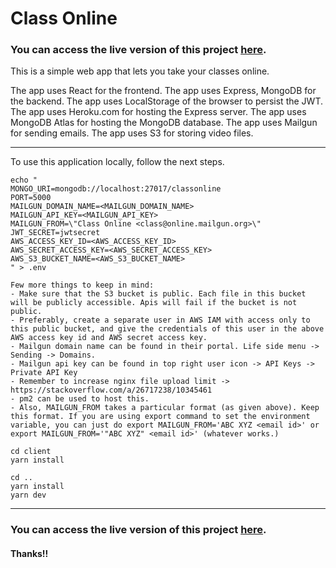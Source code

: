 # Class Online

### You can access the live version of this project [here](https://class-online.herokuapp.com/).

This is a simple web app that lets you take your classes online.

The app uses React for the frontend.
The app uses Express, MongoDB for the backend.
The app uses LocalStorage of the browser to persist the JWT.
The app uses Heroku.com for hosting the Express server.
The app uses MongoDB Atlas for hosting the MongoDB database.
The app uses Mailgun for sending emails.
The app uses S3 for storing video files.

---
To use this application locally, follow the next steps.

```
echo "
MONGO_URI=mongodb://localhost:27017/classonline
PORT=5000
MAILGUN_DOMAIN_NAME=<MAILGUN_DOMAIN_NAME>
MAILGUN_API_KEY=<MAILGUN_API_KEY>
MAILGUN_FROM=\"Class Online <class@online.mailgun.org>\"
JWT_SECRET=jwtsecret
AWS_ACCESS_KEY_ID=<AWS_ACCESS_KEY_ID>
AWS_SECRET_ACCESS_KEY=<AWS_SECRET_ACCESS_KEY>
AWS_S3_BUCKET_NAME=<AWS_S3_BUCKET_NAME>
" > .env

Few more things to keep in mind:
- Make sure that the S3 bucket is public. Each file in this bucket will be publicly accessible. Apis will fail if the bucket is not public.
- Preferably, create a separate user in AWS IAM with access only to this public bucket, and give the credentials of this user in the above AWS access key id and AWS secret access key.
- Mailgun domain name can be found in their portal. Life side menu -> Sending -> Domains.
- Mailgun api key can be found in top right user icon -> API Keys -> Private API Key
- Remember to increase nginx file upload limit -> https://stackoverflow.com/a/26717238/10345461
- pm2 can be used to host this.
- Also, MAILGUN_FROM takes a particular format (as given above). Keep this format. If you are using export command to set the environment variable, you can just do export MAILGUN_FROM='ABC XYZ <email id>' or export MAILGUN_FROM='"ABC XYZ" <email id>' (whatever works.)

cd client
yarn install

cd ..
yarn install
yarn dev
```
---
### You can access the live version of this project [here](https://class-online.herokuapp.com/).

#### Thanks!!
